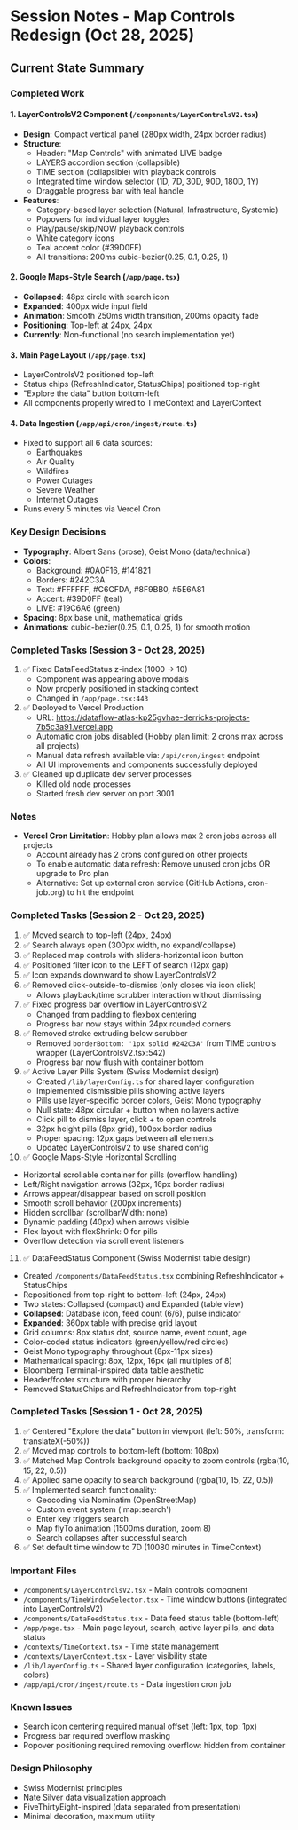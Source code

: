 # Session Notes - Map Controls Redesign (Oct 28, 2025)

## Current State Summary

### Completed Work

#### 1. LayerControlsV2 Component (`/components/LayerControlsV2.tsx`)
- **Design**: Compact vertical panel (280px width, 24px border radius)
- **Structure**:
  - Header: "Map Controls" with animated LIVE badge
  - LAYERS accordion section (collapsible)
  - TIME section (collapsible) with playback controls
  - Integrated time window selector (1D, 7D, 30D, 90D, 180D, 1Y)
  - Draggable progress bar with teal handle
- **Features**:
  - Category-based layer selection (Natural, Infrastructure, Systemic)
  - Popovers for individual layer toggles
  - Play/pause/skip/NOW playback controls
  - White category icons
  - Teal accent color (#39D0FF)
  - All transitions: 200ms cubic-bezier(0.25, 0.1, 0.25, 1)

#### 2. Google Maps-Style Search (`/app/page.tsx`)
- **Collapsed**: 48px circle with search icon
- **Expanded**: 400px wide input field
- **Animation**: Smooth 250ms width transition, 200ms opacity fade
- **Positioning**: Top-left at 24px, 24px
- **Currently**: Non-functional (no search implementation yet)

#### 3. Main Page Layout (`/app/page.tsx`)
- LayerControlsV2 positioned top-left
- Status chips (RefreshIndicator, StatusChips) positioned top-right
- "Explore the data" button bottom-left
- All components properly wired to TimeContext and LayerContext

#### 4. Data Ingestion (`/app/api/cron/ingest/route.ts`)
- Fixed to support all 6 data sources:
  - Earthquakes
  - Air Quality
  - Wildfires
  - Power Outages
  - Severe Weather
  - Internet Outages
- Runs every 5 minutes via Vercel Cron

### Key Design Decisions
- **Typography**: Albert Sans (prose), Geist Mono (data/technical)
- **Colors**:
  - Background: #0A0F16, #141821
  - Borders: #242C3A
  - Text: #FFFFFF, #C6CFDA, #8F9BB0, #5E6A81
  - Accent: #39D0FF (teal)
  - LIVE: #19C6A6 (green)
- **Spacing**: 8px base unit, mathematical grids
- **Animations**: cubic-bezier(0.25, 0.1, 0.25, 1) for smooth motion

### Completed Tasks (Session 3 - Oct 28, 2025)
1. ✅ Fixed DataFeedStatus z-index (1000 → 10)
   - Component was appearing above modals
   - Now properly positioned in stacking context
   - Changed in `/app/page.tsx:443`
2. ✅ Deployed to Vercel Production
   - URL: https://dataflow-atlas-kp25gvhae-derricks-projects-7b5c3a91.vercel.app
   - Automatic cron jobs disabled (Hobby plan limit: 2 crons max across all projects)
   - Manual data refresh available via: `/api/cron/ingest` endpoint
   - All UI improvements and components successfully deployed
3. ✅ Cleaned up duplicate dev server processes
   - Killed old node processes
   - Started fresh dev server on port 3001

### Notes
- **Vercel Cron Limitation**: Hobby plan allows max 2 cron jobs across all projects
  - Account already has 2 crons configured on other projects
  - To enable automatic data refresh: Remove unused cron jobs OR upgrade to Pro plan
  - Alternative: Set up external cron service (GitHub Actions, cron-job.org) to hit the endpoint

### Completed Tasks (Session 2 - Oct 28, 2025)
1. ✅ Moved search to top-left (24px, 24px)
2. ✅ Search always open (300px width, no expand/collapse)
3. ✅ Replaced map controls with sliders-horizontal icon button
4. ✅ Positioned filter icon to the LEFT of search (12px gap)
5. ✅ Icon expands downward to show LayerControlsV2
6. ✅ Removed click-outside-to-dismiss (only closes via icon click)
   - Allows playback/time scrubber interaction without dismissing
7. ✅ Fixed progress bar overflow in LayerControlsV2
   - Changed from padding to flexbox centering
   - Progress bar now stays within 24px rounded corners
8. ✅ Removed stroke extruding below scrubber
   - Removed `borderBottom: '1px solid #242C3A'` from TIME controls wrapper (LayerControlsV2.tsx:542)
   - Progress bar now flush with container bottom
9. ✅ Active Layer Pills System (Swiss Modernist design)
   - Created `/lib/layerConfig.ts` for shared layer configuration
   - Implemented dismissible pills showing active layers
   - Pills use layer-specific border colors, Geist Mono typography
   - Null state: 48px circular + button when no layers active
   - Click pill to dismiss layer, click + to open controls
   - 32px height pills (8px grid), 100px border radius
   - Proper spacing: 12px gaps between all elements
   - Updated LayerControlsV2 to use shared config
10. ✅ Google Maps-Style Horizontal Scrolling
   - Horizontal scrollable container for pills (overflow handling)
   - Left/Right navigation arrows (32px, 16px border radius)
   - Arrows appear/disappear based on scroll position
   - Smooth scroll behavior (200px increments)
   - Hidden scrollbar (scrollbarWidth: none)
   - Dynamic padding (40px) when arrows visible
   - Flex layout with flexShrink: 0 for pills
   - Overflow detection via scroll event listeners
11. ✅ DataFeedStatus Component (Swiss Modernist table design)
   - Created `/components/DataFeedStatus.tsx` combining RefreshIndicator + StatusChips
   - Repositioned from top-right to bottom-left (24px, 24px)
   - Two states: Collapsed (compact) and Expanded (table view)
   - **Collapsed**: Database icon, feed count (6/6), pulse indicator
   - **Expanded**: 360px table with precise grid layout
   - Grid columns: 8px status dot, source name, event count, age
   - Color-coded status indicators (green/yellow/red circles)
   - Geist Mono typography throughout (8px-11px sizes)
   - Mathematical spacing: 8px, 12px, 16px (all multiples of 8)
   - Bloomberg Terminal-inspired data table aesthetic
   - Header/footer structure with proper hierarchy
   - Removed StatusChips and RefreshIndicator from top-right

### Completed Tasks (Session 1 - Oct 28, 2025)
1. ✅ Centered "Explore the data" button in viewport (left: 50%, transform: translateX(-50%))
2. ✅ Moved map controls to bottom-left (bottom: 108px)
3. ✅ Matched Map Controls background opacity to zoom controls (rgba(10, 15, 22, 0.5))
4. ✅ Applied same opacity to search background (rgba(10, 15, 22, 0.5))
5. ✅ Implemented search functionality:
   - Geocoding via Nominatim (OpenStreetMap)
   - Custom event system ('map:search')
   - Enter key triggers search
   - Map flyTo animation (1500ms duration, zoom 8)
   - Search collapses after successful search
6. ✅ Set default time window to 7D (10080 minutes in TimeContext)

### Important Files
- `/components/LayerControlsV2.tsx` - Main controls component
- `/components/TimeWindowSelector.tsx` - Time window buttons (integrated into LayerControlsV2)
- `/components/DataFeedStatus.tsx` - Data feed status table (bottom-left)
- `/app/page.tsx` - Main page layout, search, active layer pills, and data status
- `/contexts/TimeContext.tsx` - Time state management
- `/contexts/LayerContext.tsx` - Layer visibility state
- `/lib/layerConfig.ts` - Shared layer configuration (categories, labels, colors)
- `/app/api/cron/ingest/route.ts` - Data ingestion cron job

### Known Issues
- Search icon centering required manual offset (left: 1px, top: 1px)
- Progress bar required overflow masking
- Popover positioning required removing overflow: hidden from container

### Design Philosophy
- Swiss Modernist principles
- Nate Silver data visualization approach
- FiveThirtyEight-inspired (data separated from presentation)
- Minimal decoration, maximum utility

